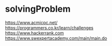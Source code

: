 # solvingProblem

https://www.acmicpc.net/ <br/>
https://programmers.co.kr/learn/challenges<br/>
https://www.hackerrank.com
https://www.swexpertacademy.com/main/main.do
